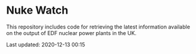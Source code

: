 # Nuke Watch

This repository includes code for retrieving the latest information available on the output of EDF nuclear power plants in the UK.

Last updated: 2020-12-13 00:15
